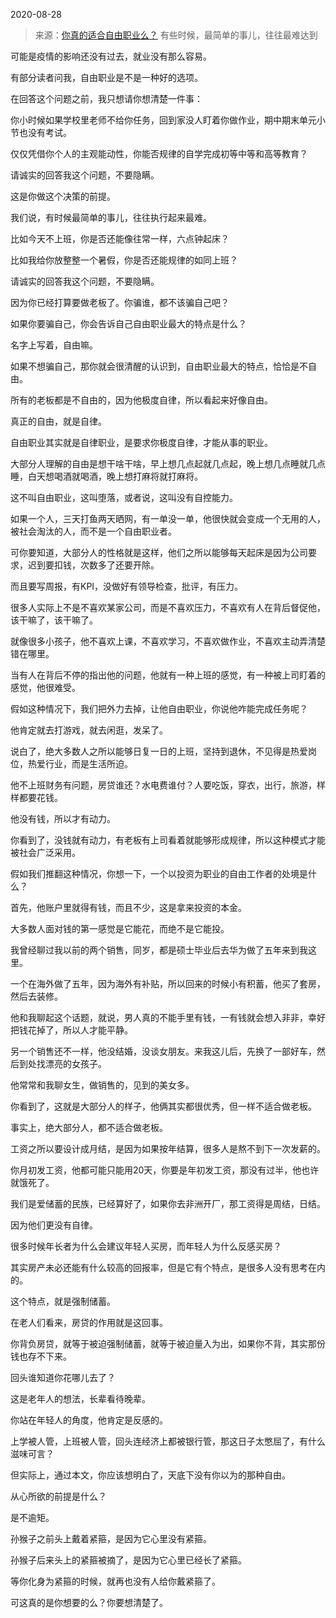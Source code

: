 2020-08-28

> 来源：[你真的适合自由职业么？](http://mp.weixin.qq.com/s?__biz=MzU3NDc5Nzc0NQ==&mid=2247491903&idx=2&sn=63844a434503b101f16fbcb4e4689bd9&chksm=fd2e43e1ca59caf7955b58c71fac89fc9cdf72cde3e44c2ecf5bc5f2b935dd60554f79c00e37&scene=27#wechat_redirect)
> 有些时候，最简单的事儿，往往最难达到

可能是疫情的影响还没有过去，就业没有那么容易。

  

有部分读者问我，自由职业是不是一种好的选项。

  

在回答这个问题之前，我只想请你想清楚一件事：  

  

你小时候如果学校里老师不给你任务，回到家没人盯着你做作业，期中期末单元小节也没有考试。

  

仅仅凭借你个人的主观能动性，你能否规律的自学完成初等中等和高等教育？

  

请诚实的回答我这个问题，不要隐瞒。  

  

这是你做这个决策的前提。  

  

我们说，有时候最简单的事儿，往往执行起来最难。  

  

比如今天不上班，你是否还能像往常一样，六点钟起床？

  

比如我给你放整整一个暑假，你是否还能规律的如同上班？  

  

请诚实的回答我这个问题，不要隐瞒。  

  

因为你已经打算要做老板了。你骗谁，都不该骗自己吧？

  

如果你要骗自己，你会告诉自己自由职业最大的特点是什么？  

  

名字上写着，自由嘛。

  

如果不想骗自己，那你就会很清醒的认识到，自由职业最大的特点，恰恰是不自由。

  

所有的老板都是不自由的，因为他极度自律，所以看起来好像自由。

  

真正的自由，就是自律。  

  

自由职业其实就是自律职业，是要求你极度自律，才能从事的职业。

  

大部分人理解的自由是想干啥干啥，早上想几点起就几点起，晚上想几点睡就几点睡，白天想喝酒就喝酒，晚上想打麻将就打麻将。  

  

这不叫自由职业，这叫堕落，或者说，这叫没有自控能力。  

  

如果一个人，三天打鱼两天晒网，有一单没一单，他很快就会变成一个无用的人，被社会淘汰的人，而不是一个自由职业者。  

  

可你要知道，大部分人的性格就是这样，他们之所以能够每天起床是因为公司要求，迟到要扣钱，次数多了还要开除。  

  

而且要写周报，有KPI，没做好有领导检查，批评，有压力。  

  

很多人实际上不是不喜欢某家公司，而是不喜欢压力，不喜欢有人在背后督促他，该干嘛了，该干嘛了。

  

就像很多小孩子，他不喜欢上课，不喜欢学习，不喜欢做作业，不喜欢主动弄清楚错在哪里。  

  

当有人在背后不停的指出他的问题，他就有一种上班的感觉，有一种被上司盯着的感觉，他很难受。  

  

假如这种情况下，我们把外力去掉，让他自由职业，你说他咋能完成任务呢？  

  

他肯定就去打游戏，就去闲逛，发呆了。

  

说白了，绝大多数人之所以能够日复一日的上班，坚持到退休，不见得是热爱岗位，热爱行业，而是生活所迫。

  

他不上班财务有问题，房贷谁还？水电费谁付？人要吃饭，穿衣，出行，旅游，样样都要花钱。  

  

他没有钱，所以才有动力。  

  

你看到了，没钱就有动力，有老板有上司看着就能够形成规律，所以这种模式才能被社会广泛采用。

  

假如我们推翻这种情况，你想一下，一个以投资为职业的自由工作者的处境是什么？  

  

首先，他账户里就得有钱，而且不少，这是拿来投资的本金。  

  

大多数人面对钱的第一感觉是它能花，而绝不是它能投。  

  

我曾经聊过我以前的两个销售，同岁，都是硕士毕业后去华为做了五年来到我这里。  

  

一个在海外做了五年，因为海外有补贴，所以回来的时候小有积蓄，他买了套房，然后去装修。  

  

他和我聊起这个话题，就说，男人真的不能手里有钱，一有钱就会想入非非，幸好把钱花掉了，所以人才能平静。

  

另一个销售还不一样，他没结婚，没谈女朋友。来我这儿后，先换了一部好车，然后到处找漂亮的女孩子。  

  

他常常和我聊女生，做销售的，见到的美女多。  

  

你看到了，这就是大部分人的样子，他俩其实都很优秀，但一样不适合做老板。  

  

事实上，绝大部分人，都不适合做老板。  

  

工资之所以要设计成月结，是因为如果按年结算，很多人是熬不到下一次发薪的。  

  

你月初发工资，他都可能只能用20天，你要是年初发工资，那没有过半，他也许就饿死了。  

  

我们是爱储蓄的民族，已经算好了，如果你去非洲开厂，那工资得是周结，日结。  

  

因为他们更没有自律。  

  

很多时候年长者为什么会建议年轻人买房，而年轻人为什么反感买房？  

  

其实房产未必还能有什么较高的回报率，但是它有个特点，是很多人没有思考在内的。

  

这个特点，就是强制储蓄。

  

在老人们看来，房贷的作用就是这回事。  

  

你背负房贷，就等于被迫强制储蓄，就等于被迫量入为出，如果你不背，其实那份钱也存不下来。  

  

回头谁知道你花哪儿去了？  

  

这是老年人的想法，长辈看待晚辈。  

  

你站在年轻人的角度，他肯定是反感的。  

  

上学被人管，上班被人管，回头连经济上都被银行管，那这日子太憋屈了，有什么滋味可言？  

  

但实际上，通过本文，你应该想明白了，天底下没有你以为的那种自由。

  

从心所欲的前提是什么？

  

是不逾矩。

  

孙猴子之前头上戴着紧箍，是因为它心里没有紧箍。

  

孙猴子后来头上的紧箍被摘了，是因为它心里已经长了紧箍。

  

等你化身为紧箍的时候，就再也没有人给你戴紧箍了。  

  

可这真的是你想要的么？你要想清楚了。

